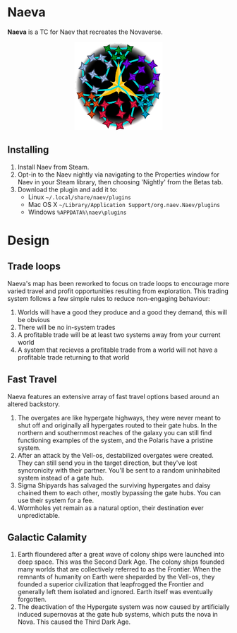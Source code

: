 # Naeva
**Naeva** is a TC for Naev that recreates the Novaverse.
<p align="center"><img src="https://github.com/triskelion-voidsaints/naeva/blob/main/LOGO.png" alt="TVS:EN Badge" width="200"/></p>

## Installing
1) Install Naev from Steam.
1) Opt-in to the Naev nightly via navigating to the Properties window for Naev in your Steam library, then choosing 'Nightly' from the Betas tab.
1) Download the plugin and add it to:
	- Linux `~/.local/share/naev/plugins`
	- Mac OS X `~/Library/Application Support/org.naev.Naev/plugins`
	- Windows `%APPDATA%\naev\plugins`
# Design
## Trade loops
Naeva's map has been reworked to focus on trade loops to encourage more varied travel and profit opportunities resulting from exploration. This trading system follows a few simple rules to reduce non-engaging behaviour:
1) Worlds will have a good they produce and a good they demand, this will be obvious
1) There will be no in-system trades
1) A profitable trade will be at least two systems away from your current world
1) A system that recieves a profitable trade from a world will not have a profitable trade returning to that world
## Fast Travel
Naeva features an extensive array of fast travel options based around an altered backstory.
1) The overgates are like hypergate highways, they were never meant to shut off and originally all hypergates routed to their gate hubs. In the northern and southernmost reaches of the galaxy you can still find functioning examples of the system, and the Polaris have a pristine system.
1) After an attack by the Vell-os, destabilized overgates were created. They can still send you in the target direction, but they've lost syncronicity with their partner. You'll be sent to a random uninhabited system instead of a gate hub.
1) Sigma Shipyards has salvaged the surviving hypergates and daisy chained them to each other, mostly bypassing the gate hubs. You can use their system for a fee.
1) Wormholes yet remain as a natural option, their destination ever unpredictable.
## Galactic Calamity
1) Earth floundered after a great wave of colony ships were launched into deep space. This was the Second Dark Age. The colony ships founded many worlds that are collectively referred to as the Frontier. When the remnants of humanity on Earth were sheparded by the Vell-os, they founded a superior civilization that leapfrogged the Frontier and generally left them isolated and ignored. Earth itself was eventually forgotten.
1) The deactivation of the Hypergate system was now caused by artificially induced supernovas at the gate hub systems, which puts the nova in Nova. This caused the Third Dark Age.
